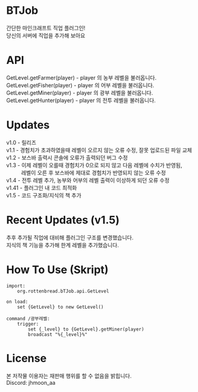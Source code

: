 # BTJob
간단한 마인크래프트 직업 플러그인! <br>
당신의 서버에 직업을 추가해 보아요

# API
GetLevel.getFarmer(player) - player 의 농부 레벨을 불러옵니다. <br>
GetLevel.getFisher(player) - player 의 어부 레벨을 불러옵니다. <br>
GetLevel.getMiner(player) - player 의 광부 레벨을 불러옵니다. <br>
GetLevel.getHunter(player) - player 의 전투 레벨을 불러옵니다.

# Updates
v1.0 - 릴리즈 <br>
v1.1 - 경험치가 초과하였을때 레벨이 오르지 않는 오류 수정, 잘못 업로드된 파일 교체 <br>
v1.2 - 보스바 출력시 콘솔에 오류가 출력되던 버그 수정 <br>
v1.3 - 이제 레벨이 오를때 경험치가 0으로 되지 않고 다음 레벨에 수치가 반영됨,<br>
&nbsp;&nbsp;&nbsp;&nbsp;&nbsp;&nbsp;&nbsp;&nbsp;&nbsp; 레벨이 오른 후 보스바에 제대로 경험치가 반영되지 않는 오류 수정 <br>
v1.4 - 전투 레벨 추가, 농부와 어부의 레벨 출력이 이상하게 되던 오류 수정 <br>
v1.41 - 플러그인 내 코드 최적화 <br>
v1.5 - 코드 구조화/지식의 책 추가

# Recent Updates (v1.5)
추후 추가될 직업에 대비해 플러그인 구조를 변경했습니다. <br>
지식의 책 기능을 추가해 한계 레벨을 추가했습니다. <br>

# How To Use (Skript)
```
import:
    org.rottenbread.bTJob.api.GetLevel

on load:
    set {GetLevel} to new GetLevel()

command /광부레벨:
    trigger:
        set {_level} to {GetLevel}.getMiner(player)
        broadcast "%{_level}%"
```
# License
본 저작물 이용자는 재판매 행위를 할 수 없음을 밝힙니다. <br>
Discord: jhmoon_aa <br>
